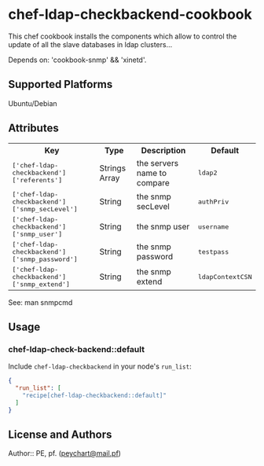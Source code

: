 # chef-ldap-checkbackend-cookbook

 This chef cookbook installs the components which allow to control the update of all the slave databases in ldap clusters...

 Depends on: 'cookbook-snmp' && 'xinetd'.

## Supported Platforms

 Ubuntu/Debian

## Attributes

<table>
  <tr>
    <th>Key</th>
    <th>Type</th>
    <th>Description</th>
    <th>Default</th>
  </tr>
  <tr>
    <td><tt>['chef-ldap-checkbackend']['referents']</tt></td>
    <td>Strings Array</td>
    <td>the servers name to compare</td>
    <td><tt>ldap2</tt></td>
  </tr>
  <tr>
    <td><tt>['chef-ldap-checkbackend']['snmp_secLevel']</tt></td>
    <td>String</td>
    <td>the snmp secLevel</td>
    <td><tt>authPriv</tt></td>
  </tr>
  <tr>
    <td><tt>['chef-ldap-checkbackend']['snmp_user']</tt></td>
    <td>String</td>
    <td>the snmp user</td>
    <td><tt>username</tt></td>
  </tr>
  <tr>
    <td><tt>['chef-ldap-checkbackend']['snmp_password']</tt></td>
    <td>String</td>
    <td>the snmp password</td>
    <td><tt>testpass</tt></td>
  </tr>
  <tr>
    <td><tt>['chef-ldap-checkbackend']['snmp_extend']</tt></td>
    <td>String</td>
    <td>the snmp extend</td>
    <td><tt>ldapContextCSN</tt></td>
  </tr>
</table>

 See: man snmpcmd

## Usage

### chef-ldap-check-backend::default

Include `chef-ldap-checkbackend` in your node's `run_list`:

```json
{
  "run_list": [
    "recipe[chef-ldap-checkbackend::default]"
  ]
}
```

## License and Authors

Author:: PE, pf. (<peychart@mail.pf>)
